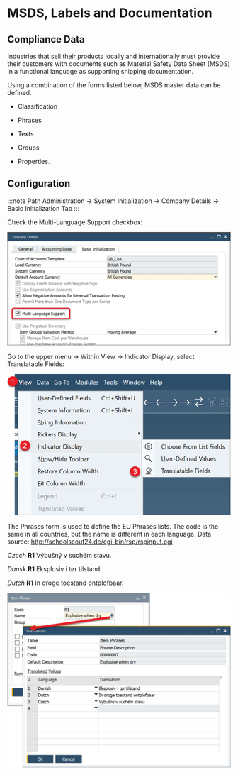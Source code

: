 # MSDS, Labels and Documentation

## Compliance Data

Industries that sell their products locally and internationally must provide their customers with documents such as Material Safety Data Sheet (MSDS) in a functional language as supporting shipping documentation.

Using a combination of the forms listed below, MSDS master data can be defined.

- Classification

- Phrases

- Texts

- Groups

- Properties.

## Configuration

:::note Path
Administration → System Initialization → Company Details → Basic Initialization Tab
:::

Check the Multi-Language Support checkbox:

![Company](./media/company-details-multi-language.webp)

Go to the upper menu → Within View → Indicator Display, select Translatable Fields:

![Translatable Fields](./media/translatable-fields.webp)

The Phrases form is used to define the EU Phrases lists. The code is the same in all countries, but the name is different in each language. Data source: http://schoolscout24.de/cgi-bin/rsp/rspinput.cgi

*Czech* **R1** Výbušný v suchém stavu.

*Dansk* **R1** Eksplosiv i tør tilstand.

*Dutch* **R1** In droge toestand ontplofbaar.

![Phrase Translation](./media/phrase-translation.webp)
